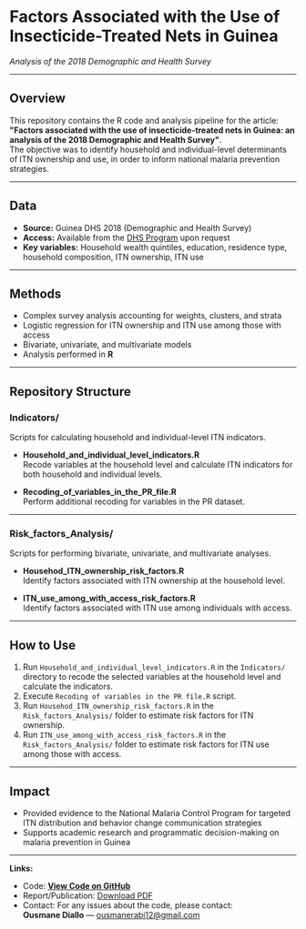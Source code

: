 # Factors Associated with the Use of Insecticide-Treated Nets in Guinea  
*Analysis of the 2018 Demographic and Health Survey*

---

## Overview
This repository contains the R code and analysis pipeline for the article:  
**"Factors associated with the use of insecticide-treated nets in Guinea: an analysis of the 2018 Demographic and Health Survey"**.  
The objective was to identify household and individual-level determinants of ITN ownership and use, in order to inform national malaria prevention strategies.

---

## Data
- **Source:** Guinea DHS 2018 (Demographic and Health Survey)  
- **Access:** Available from the [DHS Program](https://dhsprogram.com/data/available-datasets.cfm) upon request  
- **Key variables:** Household wealth quintiles, education, residence type, household composition, ITN ownership, ITN use

---

## Methods
- Complex survey analysis accounting for weights, clusters, and strata
- Logistic regression for ITN ownership and ITN use among those with access
- Bivariate, univariate, and multivariate models
- Analysis performed in **R**

---

## Repository Structure

### Indicators/
Scripts for calculating household and individual-level ITN indicators.

- **Household_and_individual_level_indicators.R**  
  Recode variables at the household level and calculate ITN indicators for both household and individual levels.

- **Recoding_of_variables_in_the_PR_file.R**  
  Perform additional recoding for variables in the PR dataset.

---

### Risk_factors_Analysis/
Scripts for performing bivariate, univariate, and multivariate analyses.

- **Househod_ITN_ownership_risk_factors.R**  
  Identify factors associated with ITN ownership at the household level.

- **ITN_use_among_with_access_risk_factors.R**  
  Identify factors associated with ITN use among individuals with access.
  
---

## How to Use
1. Run `Household_and_individual_level_indicators.R` in the `Indicators/` directory to recode the selected variables at the household level and calculate the indicators.
2. Execute `Recoding of variables in the PR file.R` script.
3. Run `Househod_ITN_ownership_risk_factors.R` in the `Risk_factors_Analysis/` folder to estimate risk factors for ITN ownership.
4. Run `ITN_use_among_with_access_risk_factors.R` in the `Risk_factors_Analysis/` folder to estimate risk factors for ITN use among those with access.

---

## Impact
- Provided evidence to the National Malaria Control Program for targeted ITN distribution and behavior change communication strategies
- Supports academic research and programmatic decision-making on malaria prevention in Guinea

---
**Links:**  
- Code: **[View Code on GitHub](https://github.com/ousmanerabi/Risk_factors_ITN_Guinea_DHS_2018)**
- Report/Publication: [Download PDF](https://link.springer.com/content/pdf/10.1186/s12936-023-04463-z.pdf) 
- Contact: For any issues about the code, please contact:  
**Ousmane Diallo** — [ousmanerabi12@gmail.com](mailto:ousmanerabi12@gmail.com)
